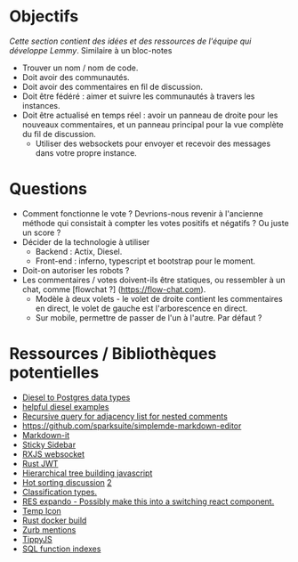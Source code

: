# Objectifs

_Cette section contient des idées et des ressources de l'équipe qui développe Lemmy_. Similaire à un bloc-notes

- Trouver un nom / nom de code.
- Doit avoir des communautés.
- Doit avoir des commentaires en fil de discussion.
- Doit être fédéré : aimer et suivre les communautés à travers les instances.
- Doit être actualisé en temps réel : avoir un panneau de droite pour les nouveaux commentaires, et un panneau principal pour la vue complète du fil de discussion.
  - Utiliser des websockets pour envoyer et recevoir des messages dans votre propre instance.

# Questions

- Comment fonctionne le vote ? Devrions-nous revenir à l'ancienne méthode qui consistait à compter les votes positifs et négatifs ? Ou juste un score ?
- Décider de la technologie à utiliser
  - Backend : Actix, Diesel.
  - Front-end : inferno, typescript et bootstrap pour le moment.
- Doit-on autoriser les robots ?
- Les commentaires / votes doivent-ils être statiques, ou ressembler à un chat, comme [flowchat ?] (https://flow-chat.com).
  - Modèle à deux volets - le volet de droite contient les commentaires en direct, le volet de gauche est l'arborescence en direct.
  - Sur mobile, permettre de passer de l'un à l'autre. Par défaut ?

# Ressources / Bibliothèques potentielles

- [Diesel to Postgres data types](https://kotiri.com/2018/01/31/postgresql-diesel-rust-types.html)
- [helpful diesel examples](http://siciarz.net/24-days-rust-diesel/)
- [Recursive query for adjacency list for nested comments](https://stackoverflow.com/questions/192220/what-is-the-most-efficient-elegant-way-to-parse-a-flat-table-into-a-tree/192462#192462)
- https://github.com/sparksuite/simplemde-markdown-editor
- [Markdown-it](https://github.com/markdown-it/markdown-it)
- [Sticky Sidebar](https://stackoverflow.com/questions/38382043/how-to-use-css-position-sticky-to-keep-a-sidebar-visible-with-bootstrap-4/49111934)
- [RXJS websocket](https://stackoverflow.com/questions/44060315/reconnecting-a-websocket-in-angular-and-rxjs/44067972#44067972)
- [Rust JWT](https://github.com/Keats/jsonwebtoken)
- [Hierarchical tree building javascript](https://stackoverflow.com/a/40732240/1655478)
- [Hot sorting discussion](https://meta.stackexchange.com/questions/11602/what-formula-should-be-used-to-determine-hot-questions) [2](https://medium.com/hacking-and-gonzo/how-reddit-ranking-algorithms-work-ef111e33d0d9)
- [Classification types.](https://www.reddit.com/r/ModeratorDuck/wiki/subreddit_classification)
- [RES expando - Possibly make this into a switching react component.](https://github.com/honestbleeps/Reddit-Enhancement-Suite/tree/d21f55c21e734f47d8ed03fe0ebce5b16653b0bd/lib/modules/hosts)
- [Temp Icon](https://www.flaticon.com/free-icon/mouse_194242)
- [Rust docker build](https://shaneutt.com/blog/rust-fast-small-docker-image-builds/)
- [Zurb mentions](https://github.com/zurb/tribute)
- [TippyJS](https://github.com/atomiks/tippyjs)
- [SQL function indexes](https://sorentwo.com/2013/12/30/let-postgres-do-the-work.html)
